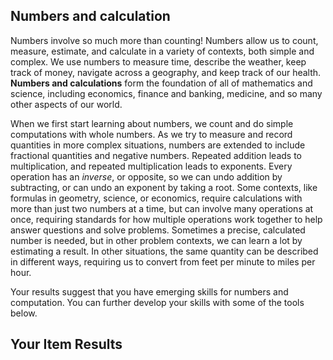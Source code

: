 ## Numbers and calculation

Numbers involve so much more than counting! Numbers allow us to count, measure, estimate, and calculate in a variety of contexts, both simple and complex. We use numbers to measure time, describe the weather, keep track of money, navigate across a geography, and keep track of our health.  **Numbers and calculations** form the foundation of all of mathematics and science, including economics, finance and banking, medicine, and so many other aspects of our world. 

When we first start learning about numbers, we count and do simple computations with whole numbers. As we try to measure and record quantities in more complex situations, numbers are extended to include fractional quantities and negative numbers. Repeated addition leads to multiplication, and repeated multiplication leads to exponents. Every operation has an *inverse*, or opposite, so we can undo addition by subtracting, or can undo an exponent by taking a root. Some contexts, like formulas in geometry, science, or economics, require calculations with more than just two numbers at a time, but can involve many operations at once, requiring standards for how multiple operations work together to help answer questions and solve problems. Sometimes a precise, calculated number is needed, but in other problem contexts, we can learn a lot by estimating a result. In other situations, the same quantity can be described in different ways, requiring us to convert from feet per minute to miles per hour. 

Your results suggest that you have emerging skills for numbers and computation. You can further develop your skills with some of the tools below.


## Your Item Results
